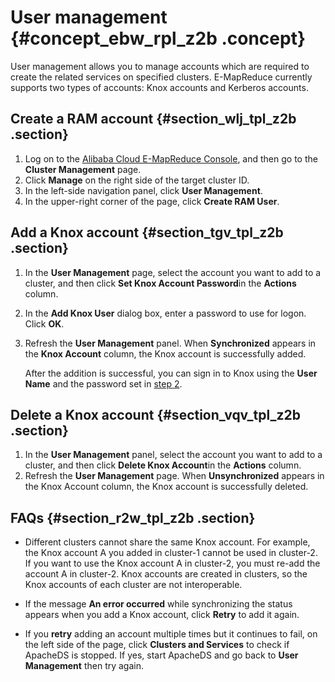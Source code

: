 # User management {#concept_ebw_rpl_z2b .concept}

User management allows you to manage accounts which are required to create the related services on specified clusters. E-MapReduce currently supports two types of accounts: Knox accounts and Kerberos accounts.

## Create a RAM account {#section_wlj_tpl_z2b .section}

1.  Log on to the [Alibaba Cloud E-MapReduce Console](https://emr.console.aliyun.com/console), and then go to the **Cluster Management** page.
2.  Click **Manage** on the right side of the target cluster ID.
3.  In the left-side navigation panel, click **User Management**.
4.  In the upper-right corner of the page, click **Create RAM User**.

## Add a Knox account {#section_tgv_tpl_z2b .section}

1.  In the **User Management** page, select the account you want to add to a cluster, and then click **Set Knox Account Password**in the **Actions** column.
2.  In the **Add Knox User** dialog box, enter a password to use for logon. Click **OK**.
3.  Refresh the **User Management** panel. When **Synchronized** appears in the **Knox Account** column, the Knox account is successfully added.

    After the addition is successful, you can sign in to Knox using the **User Name** and the password set in [step 2](#).


## Delete a Knox account {#section_vqv_tpl_z2b .section}

1.  In the **User Management** panel, select the account you want to add to a cluster, and then click **Delete Knox Account**in the **Actions** column.
2.  Refresh the **User Management** page. When **Unsynchronized** appears in the Knox Account column, the Knox account is successfully deleted.

## FAQs {#section_r2w_tpl_z2b .section}

-   Different clusters cannot share the same Knox account. For example, the Knox account A you added in cluster-1 cannot be used in cluster-2. If you want to use the Knox account A in cluster-2, you must re-add the account A in cluster-2. Knox accounts are created in clusters, so the Knox accounts of each cluster are not interoperable.

-   If the message **An error occurred** while synchronizing the status appears when you add a Knox account, click **Retry** to add it again.

-   If you **retry** adding an account multiple times but it continues to fail, on the left side of the page, click **Clusters and Services** to check if ApacheDS is stopped. If yes, start ApacheDS and go back to **User Management** then try again.


